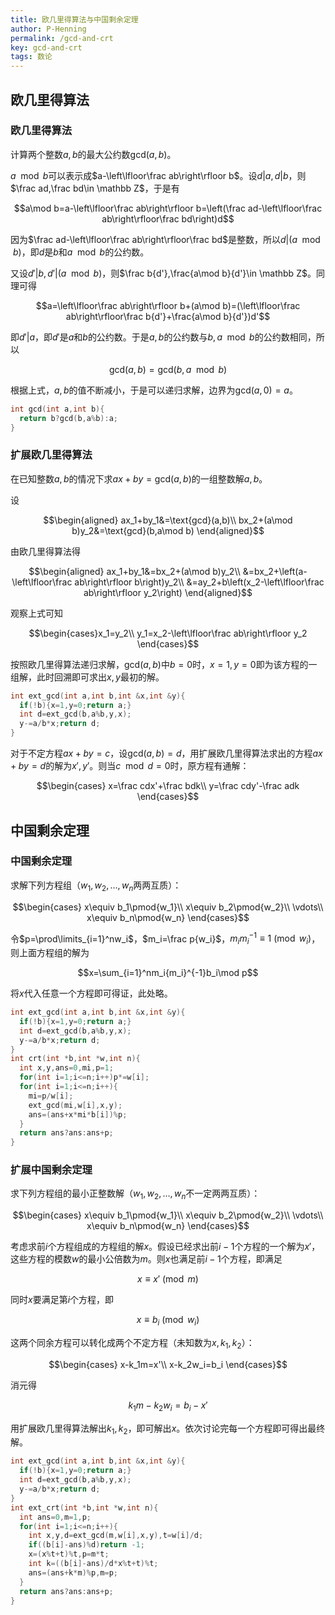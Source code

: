 ```yaml
---
title: 欧几里得算法与中国剩余定理
author: P-Henning
permalink: /gcd-and-crt
key: gcd-and-crt
tags: 数论
---
```


## 欧几里得算法

### 欧几里得算法

计算两个整数$a,b$的最大公约数$\text{gcd($a,b$)}$。

$a\mod b$可以表示成$a-\left\lfloor\frac ab\right\rfloor b$。设$d\vert a,d\vert b$，则$\frac ad,\frac bd\in \mathbb Z$，于是有

$$a\mod b=a-\left\lfloor\frac ab\right\rfloor b=\left(\frac ad-\left\lfloor\frac ab\right\rfloor\frac bd\right)d$$

因为$\frac ad-\left\lfloor\frac ab\right\rfloor\frac bd$是整数，所以$d\vert(a\mod b)$，即$d$是$b$和$a\mod b$的公约数。

<!--more-->

又设$d'\vert b,d'\vert(a\mod b)$，则$\frac b{d'},\frac{a\mod b}{d'}\in \mathbb Z$。同理可得

$$a=\left\lfloor\frac ab\right\rfloor b+(a\mod b)=(\left\lfloor\frac ab\right\rfloor\frac b{d'}+\frac{a\mod b}{d'})d'$$

即$d'\vert a$，即$d'$是$a$和$b$的公约数。于是$a,b$的公约数与$b,a\mod b$的公约数相同，所以

$$\text{gcd}(a,b)=\text{gcd}(b,a\mod b)$$

根据上式，$a,b$的值不断减小，于是可以递归求解，边界为$\text{gcd}(a,0)=a$。

```cpp
int gcd(int a,int b){
  return b?gcd(b,a%b):a;
}
```

### 扩展欧几里得算法
在已知整数$a,b$的情况下求$ax+by=\text{gcd}(a,b)$的一组整数解$a,b$。

设

$$\begin{aligned}
ax_1+by_1&=\text{gcd}(a,b)\\
bx_2+(a\mod b)y_2&=\text{gcd}(b,a\mod b)
\end{aligned}$$

由欧几里得算法得

$$\begin{aligned}
ax_1+by_1&=bx_2+(a\mod b)y_2\\
&=bx_2+\left(a-\left\lfloor\frac ab\right\rfloor b\right)y_2\\
&=ay_2+b\left(x_2-\left\lfloor\frac ab\right\rfloor y_2\right)
\end{aligned}$$

观察上式可知

$$\begin{cases}x_1=y_2\\
y_1=x_2-\left\lfloor\frac ab\right\rfloor y_2
\end{cases}$$

按照欧几里得算法递归求解，$\text{gcd}(a,b)$中$b=0$时，$x=1,y=0$即为该方程的一组解，此时回溯即可求出$x,y$最初的解。

```cpp
int ext_gcd(int a,int b,int &x,int &y){
  if(!b){x=1,y=0;return a;}
  int d=ext_gcd(b,a%b,y,x);
  y-=a/b*x;return d;
}
```

对于不定方程$ax+by=c$，设$\text{gcd}(a,b)=d$，用扩展欧几里得算法求出的方程$ax+by=d$的解为$x',y'$。则当$c\mod d=0$时，原方程有通解：

$$\begin{cases}
x=\frac cdx'+\frac bdk\\
y=\frac cdy'-\frac adk
\end{cases}$$

## 中国剩余定理

### 中国剩余定理

求解下列方程组（$w_1,w_2,\ldots,w_n$两两互质）：

$$\begin{cases}
x\equiv b_1\pmod{w_1}\\
x\equiv b_2\pmod{w_2}\\
\vdots\\
x\equiv b_n\pmod{w_n}
\end{cases}$$

令$p=\prod\limits_{i=1}^nw_i$，$m_i=\frac p{w_i}$，$m_i{m_i}^{-1}\equiv1\pmod{w_i}$，则上面方程组的解为

$$x=\sum_{i=1}^nm_i{m_i}^{-1}b_i\mod p$$

将$x$代入任意一个方程即可得证，此处略。

```cpp
int ext_gcd(int a,int b,int &x,int &y){
  if(!b){x=1,y=0;return a;}
  int d=ext_gcd(b,a%b,y,x);
  y-=a/b*x;return d;
}
int crt(int *b,int *w,int n){
  int x,y,ans=0,mi,p=1;
  for(int i=1;i<=n;i++)p*=w[i];
  for(int i=1;i<=n;i++){
    mi=p/w[i];
    ext_gcd(mi,w[i],x,y);
    ans=(ans+x*mi*b[i])%p;
  }
  return ans?ans:ans+p;
}
```

### 扩展中国剩余定理

求下列方程组的最小正整数解（$w_1,w_2,\ldots,w_n$不一定两两互质）：

$$\begin{cases}
x\equiv b_1\pmod{w_1}\\
x\equiv b_2\pmod{w_2}\\
\vdots\\
x\equiv b_n\pmod{w_n}
\end{cases}$$

考虑求前$i$个方程组成的方程组的解$x$。假设已经求出前$i-1$个方程的一个解为$x'$，这些方程的模数$w$的最小公倍数为$m$。则$x$也满足前$i-1$个方程，即满足

$$x\equiv x'\pmod m$$

同时$x$要满足第$i$个方程，即

$$x\equiv b_i\pmod{w_i}$$

这两个同余方程可以转化成两个不定方程（未知数为$x,k_1,k_2$）：

$$\begin{cases}
x-k_1m=x'\\
x-k_2w_i=b_i
\end{cases}$$

消元得

$$k_1m-k_2w_i=b_i-x'$$

用扩展欧几里得算法解出$k_1,k_2$，即可解出$x$。依次讨论完每一个方程即可得出最终解。

```cpp
int ext_gcd(int a,int b,int &x,int &y){
  if(!b){x=1,y=0;return a;}
  int d=ext_gcd(b,a%b,y,x);
  y-=a/b*x;return d;
}
int ext_crt(int *b,int *w,int n){
  int ans=0,m=1,p;
  for(int i=1;i<=n;i++){
    int x,y,d=ext_gcd(m,w[i],x,y),t=w[i]/d;
    if((b[i]-ans)%d)return -1;
    x=(x%t+t)%t,p=m*t;
    int k=((b[i]-ans)/d*x%t+t)%t;
    ans=(ans+k*m)%p,m=p;
  }
  return ans?ans:ans+p;
}
```
